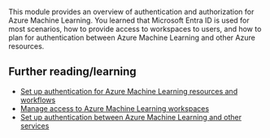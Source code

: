 This module provides an overview of authentication and authorization for Azure Machine Learning. You learned that Microsoft Entra ID is used for most scenarios, how to provide access to workspaces to users, and how to plan for authentication between Azure Machine Learning and other Azure resources.

## Further reading/learning ##

- [Set up authentication for Azure Machine Learning resources and workflows](/azure/machine-learning/how-to-setup-authentication)
- [Manage access to Azure Machine Learning workspaces](/azure/machine-learning/how-to-assign-roles)
- [Set up authentication between Azure Machine Learning and other services](/azure/machine-learning/how-to-identity-based-service-authentication)